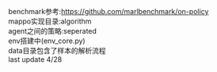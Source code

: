 benchmark参考:https://github.com/marlbenchmark/on-policy <br />
mappo实现目录:algorithm <br />
agent之间的策略:seperated <br />
env搭建中(env_core.py) <br />
data目录包含了样本的解析流程 <br />
last update 4/28 <br />

